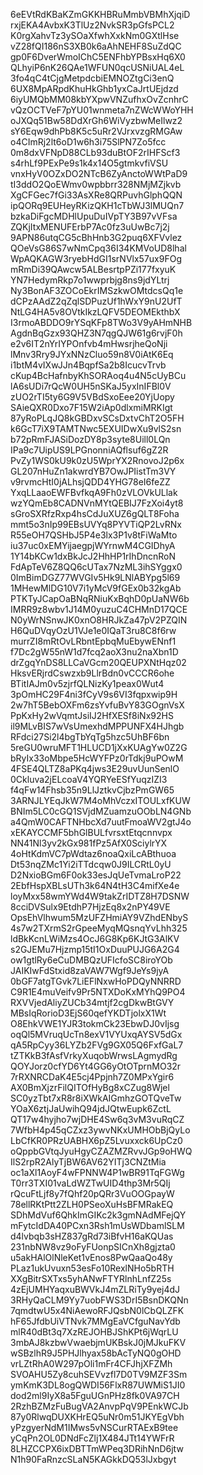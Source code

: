 6eEVtRdKBaKZmGKKHBRuMmbVBMhXjqiD
rxjEKA4AvbxK3TlUz2NvkSR3pGfsPCL2
K0rgXahvTz3ySOaXfwhXxkNm0GXtlHse
vZ28fQI186nS3XB0k6aAhNEHF8SuZdQC
gp0F6DverWmoIChC5ENFhbYPBsxHq6X0
QLhyiP6nK26QAe1WFUN0qcUSNiUAL4eL
3fo4qC4tCjgMetpdcbiEMNOZtgCi3enQ
6UX8MpARpdKhuHkGhb1yxCaJrtUEjdzd
6iyUMQbMM08kbYXpwVNZufhxOvZcnhrC
vQzOCTVeF7pYU01wnmeta7nZWcWWoYHH
oJXQq51Bw58DdXrGh6WiVyzbwMeIlwz2
sY6Eqw9dhPb8K5c5uRr2VJrxvzgRMGAw
o4CImRj2lt6oD1w6h3i75SlPN7Zo5fcc
0m8dxVFNpD88CLb93duBtOF2rIHFScf3
s4rhLf9PExPe9s1k4x14O5gtmkvfiVSU
vnxHyV0OZxDO2NTcB6ZyAnctoWWtPaD9
tI3ddO2QoEWmv0wpbbrr328NMjMZjkvb
XgCFGec7fGi33AsXRe8QRPuvhGlphQQN
ipQORq9EUHeyRKizQKH1cTbWJ3lMUQn7
bzkaDiFgcMDHlUpuDuIVpTY3B97vVFsa
ZQKjItxMENUFErbP7Ac0fz3uUwBc7j2j
9APN86utqCG5cBhHnb3G2puq6XFVvlez
QOeVsG86S7wNmCpq36I34KMVoUD8lhal
WpAQKAGW3ryebHdGI1srNVlx57ux9FOg
mRmDi39QAwcw5ALBesrtpPZi177fxyuK
YN7HedymRkp7o1wwprbjg8ns9jdYLtrj
Ny3BonAF3ZOCoEkrIMSzkwOMtdcsQq1e
dCPzAAdZ2qZqlSDPuzUf1hWxY9nU2UfT
NtLG4HA5v8OVtkIkzLQFV5DEOMEkthbX
I3rmoABDDO9rYSqKFp8TWo3V9yAHmNHB
AgdnBqGzx93QHZ3N7qgQJW61g6rvjF0h
e2v6IT2nYrIYPOnfvb4mHwsrjheQoNji
lMnv3Rry9JYxNNzCluo59n8V0iAtK6Eq
i1btM4vIXwJJn4BqpfSa2b8IcucvTrvb
cKup4BcHafnbyKhSORAoq4u4N5cUyBCu
lA6sUDi7rQcW0UH5nSKaJ5yxInIFBl0V
zUO2rTI5ty6G9V5VBdSxoEee20YjUopy
SAieQXR0Dxo7F15W2iAp0dlxmiMRKIgt
87yRoPLqJQ8kGBDxvSCsDxtvChT2O5FH
k6GcT7iX9TAMTNwc5EXUIDwXu9vlS2sn
b72pRmFJASiDozDY8p3syte8Uill0LQn
IPa9c7UipUS9LPGnonniAQflsuf6gZ2R
PvZy1WS0kU9k0zU5WprYX2RnovoJ2p6x
GL207nHuZn1akwrdYB7OwJPIistTm3VY
v9rvmcHtI0jALhsjQDD4YHG78eI6feZZ
YxqLLaaoEWFBvfkqA9Fh0zVLOVkULlak
wzYQmEb8CADNVnMYtQEBIJ7FzXoi4yt8
sGroSXRfzRxp4hsCdJuXUZ6gQLT8Foha
mmt5o3nIp99EBsUVYq8PYVTiQP2LvRNx
R55eOH7QSHbJ5P4e3lx3P1v8tFiWaMto
iu37uc0xEMYijaegpjWYrnwM4CGIDhyA
1Y14bKCw1dxBkJcJ2HhHP1rIhDncnRoN
FdApTeV6Z8QQ6cUTax7NzML3ihSYggx0
0ImBimDGZ77WVGIv5Hk9LNlABYpg5l69
1MHewMlDG10V7i1yMcV9fGEx0b32kgAb
PTKTyJCapOaBNqRNiuKxBqhD0pUaNW6b
IMRR9z8wbv1J14M0yuzuC4CHMnD17QCE
N0yWrNSnwJK0xnO8HRJkZa47pV2PZQIN
H6QuDVqyOzU1VJe1e0IQaT3ru8C8f6rw
murrZI8mRtOvLRbntEpbqMuEbywENnf1
f7Dc2gW55nW1d7fcq2aoX3nu2naXbn1D
drZgqYnDS8LLCaVGcm20QEUPXNtHqz02
HksvERjrdCswzxb9LlrBdn0vCCCR6ohe
BTitIAJm0v5zjrfQLNizKy1peax0Wut4
3pOmHC29F4ni3fCyV9s6VI3fqpxwip9H
2w7hT5BebOXFm6zsYvfuBvY83GOgnVsX
PpKxHy2wVqmtJsiIJ2HfXESf8iNx92HS
il9MLvBIS7wVsUmexhdMPPUNFX4HJhgb
RFdci27Si2l4bgTbYqTg5hzc5UhBF6bn
5reGU0wruMFT1HLUCD1jXxKUAgYw0Z2G
bRyIx33oMbpe5HcWYFPz0rTdkj9uPOwM
4FSE4QLTZ8aPKq4jws3E29uvUunSenlO
0Ckluva2jELcoaV4YQRYeESfYuqzIZI3
f4qFw14Fhsb35n9LlJztkvCjbzPmGW65
3ARNJLYEqJkW7M4oMhVczxITOULxfKUW
BNIm5LC0cGQ1SVjdMZuamzuOObLN4GNb
a4QmW0CAFTNHbcXd7uutFmoaWV2gtJ4o
xEKAYCCMF5bhGlBULfvrsxtEtqcnnvpx
NN41Nl3yv2kGx981fPz5AfX0SciylrYX
4oHtKdmVC7pWdtaz6noaQxiLcABthuoa
Dt53nqZMc1Yi2iTTdcqw0J9ILCRtL0yU
D2NxioBGm6F0ok33esJqUeTvmaLroP22
2EbfHspXBLsUTh3k64N4tH3C4mifXe4e
loyMxx58wmYWd4W9takZrIDTZ8H7DSNW
8cciDVSulx9EtdhP7HjzEq8x2nPY49VE
OpsEhVlhwum5MzUFZHmiAY9VZhdENbyS
4s7w2TXrmS2rGpeeMyqMQsnqYvLhh325
ldBkKcnLWiMzs4OcJ6G8Kp6KJtG3AlKV
s2GJEMu7Hjzmp15tI1OxDuuPUJG6A2G4
ow1gtlRy6eCuDMBQzUFIcfoSC8iroYOb
JAIKIwFdStxid8zaVAW7Wgf9JeYs9jyA
0bGF7atgTGvk7LiEFlNxwHoPDQyNNRRD
C9R1E4muVeifv9Pr5NTXDoKxMYhQ9PO4
RXVVjedAliyZUCb34mtjf2cgDkwBtGVY
MBsIqRorioD3EjS60qefYKDTjolxX1Wt
O8EhkVWE1YJR3tokmCk23EbwDJ0vIjsg
oqQl5MVruqUcTn8exV1VYUxqAYSV5dGx
qA5RpCyy36LYZb2FVg9GX05Q6FxfGaL7
tZTKkB3fAsfVrkyXuqobWrwsLAgmydRg
QOYJorz0cfYD6Yt4GG6yOtOTprnMO32r
7rRXNRCDaK4E5cj4Ppjnh7Z0MPxYgir6
AX0BmXjzrFilQITOfHyBg8xCZug8Wjel
SC0yzTbt7xR8r8iXWkAIGmhzGOTQveTw
YOaX6ztjJaUwihQ94jdJQtwEupk6ZctL
QT17w4hyjho7wjDHE4Sw6q3vM3vuRqCZ
7WfbH4p45qCZxz3ywvNKxUMHObBjQyLo
LbCfKR0PRzUABHX6pZ5Lvuxxck6UpCz0
oQppbGVtqJyuHgyCZAZMZRvvJGp9oHWQ
IlS2rpR2AlyTjBW6AV62YITj3CNZtMia
oc1aXl1AoyF4wFPNNW4P1wBR91TqFGWg
T0rr3TXI01vaLdWZTwUID4thp3Mr5QIj
rQcuFtLjf8y7fQhf20pQRr3VuOOGpayW
78ellRKtPtt2ZLH0PSeoXuHsBFMRakEQ
SDhMdVuf6QhkImGIKc2k3gmNAdMFejQY
mFytcIdDA40PCxn3Rsh1mUsWDbamlSLM
d4lvbqb3sHZ837gRd73iBfvH16aKQUas
231nbNW8vz9oFyFUonpSICnXh8gjzta0
u5akHAlOlNleKet1vEnos8PwQaaQo48y
PLaz1ukUvuxn53esFo10RexlNHo5bRTH
XXgBitrSXTxs5yhANwFTYRlnhLnfZ25s
4zEjUMHYaqxuBWVkJ4mZLRiTy9yej4dJ
3RHyQaCLM9Yy7uobFWS3DrI5BsnDKQNn
7qmdtwU5x4NiAewoRFJQsbN0lCbQLZFK
hF65JfdbUiVTNvk7MMgEaVCfguNavYdb
mlR40dBt3q7XzREJOHBJShKPt6jWqrLU
3mbAJ8kzbwVwaebjmUKBskJ0jMJkuFKV
wSBzlhR9J5PHJlhyax58bAcTyNQ0gOHD
vrLZtRhA0W297pOli1mFr4CFJhjXFZMh
SVOAHU5Zy8cuhSEVvzfl7D0TV9MZF3Sm
ymKmK3DL8ogQWDI56FlxR87UWMiS1JI0
dod2ml9IyX8a5FguUGnPHz8fk0VA97CH
2RzhBZMzFuBugVA2AnvpPqV9PEnkWCJb
87y0RlwqDUXKHrEQ5uNr0m51JKYEgVbh
yPzgyerNdM1IMws5vNSCurRTAExB9tee
yCqPn2OL0DNdFcZlj1X484JTt14YWFrR
8LHZCCPX6ixDBTTmWPeq3DRihNnD6jtw
N1h90FaRnzcSLaN5KAGkkDQ53lJxbgyt
